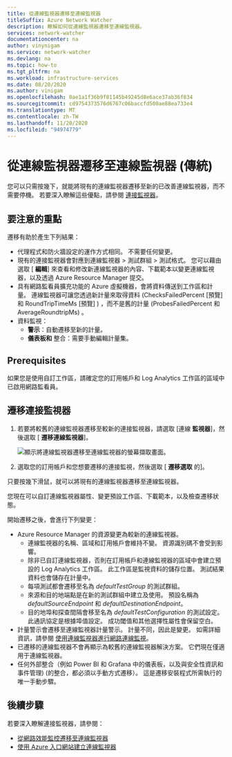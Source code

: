 ```yaml
---
title: 從連線監視器遷移至連線監視器
titleSuffix: Azure Network Watcher
description: 瞭解如何從連線監視器遷移至連線監視器。
services: network-watcher
documentationcenter: na
author: vinynigam
ms.service: network-watcher
ms.devlang: na
ms.topic: how-to
ms.tgt_pltfrm: na
ms.workload: infrastructure-services
ms.date: 08/20/2020
ms.author: vinigam
ms.openlocfilehash: 0ae1a1f36b9f81145b49245d8e6ace37ab36f834
ms.sourcegitcommit: cd9754373576d6767c06baccfd500ae88ea733e4
ms.translationtype: MT
ms.contentlocale: zh-TW
ms.lasthandoff: 11/20/2020
ms.locfileid: "94974779"
---
```

# <a name="migrate-to-connection-monitor-from-connection-monitor-classic"></a>從連線監視器遷移至連線監視器 (傳統) 

您可以只需按幾下，就能將現有的連線監視器遷移至新的已改善連線監視器，而不需要停機。 若要深入瞭解這些優點，請參閱 [連接監視器](./connection-monitor-overview.md)。

## <a name="key-points-to-note"></a>要注意的重點

遷移有助於產生下列結果：

* 代理程式和防火牆設定的運作方式相同。 不需要任何變更。 
* 現有的連接監視器會對應到連線監視器 > 測試群組 > 測試格式。 您可以藉由選取 [ **編輯**] 來查看和修改新連線監視器的內容、下載範本以變更連線監視器，以及透過 Azure Resource Manager 提交。 
* 具有網路監看員擴充功能的 Azure 虛擬機器，會將資料傳送到工作區和計量。 連線監視器可讓您透過新計量來取得資料 (ChecksFailedPercent [預覽] 和 RoundTripTimeMs [預覽] ) ，而不是舊的計量 (ProbesFailedPercent 和 AverageRoundtripMs) 。 
* 資料監視：
   * **警示**：自動遷移至新的計量。
   * **儀表板和** 整合：需要手動編輯計量集。 
    
## <a name="prerequisites"></a>Prerequisites

如果您是使用自訂工作區，請確定您的訂用帳戶和 Log Analytics 工作區的區域中已啟用網路監看員。 

## <a name="migrate-the-connection-monitors"></a>遷移連接監視器

1. 若要將較舊的連線監視器遷移至較新的連接監視器，請選取 [連線 **監視器**]，然後選取 [ **遷移連線監視器**]。

    ![顯示將連線監視器遷移至連線監視器的螢幕擷取畫面。](./media/connection-monitor-2-preview/migrate-cm-to-cm-preview.png)
    
1. 選取您的訂用帳戶和您想要遷移的連接監視，然後選取 [ **遷移選取** 的]。 

只要按幾下滑鼠，就可以將現有的連線監視器遷移至連線監視器。 

您現在可以自訂連線監視器屬性、變更預設工作區、下載範本，以及檢查遷移狀態。 

開始遷移之後，會進行下列變更： 
* Azure Resource Manager 的資源變更為較新的連線監視器。
    * 連線監視器的名稱、區域和訂用帳戶會維持不變。 資源識別碼不會受到影響。
    * 除非已自訂連線監視器，否則在訂用帳戶和連線監視器的區域中會建立預設的 Log Analytics 工作區。 此工作區是監視資料的儲存位置。 測試結果資料也會儲存在計量中。
    * 每項測試都會遷移至名為 *defaultTestGroup* 的測試群組。
    * 來源和目的地端點是在新的測試群組中建立及使用。 預設名稱為 *defaultSourceEndpoint* 和 *defaultDestinationEndpoint*。
    * 目的地埠和探查間隔會移至名為 *defaultTestConfiguration* 的測試設定。 此通訊協定是根據埠值設定。 成功閾值和其他選擇性屬性會保留空白。
* 計量警示會遷移至連線監視器計量警示。 計量不同，因此是變更。 如需詳細資訊，請參閱 [使用連線監視器進行網路連線監視](./connection-monitor-overview.md#metrics-in-azure-monitor)。
* 已遷移的連線監視器不會再顯示為較舊的連線監視器解決方案。 它們現在僅適用于連線監視器。
* 任何外部整合（例如 Power BI 和 Grafana 中的儀表板，以及與安全性資訊和事件管理)  (的整合，都必須以手動方式遷移）。 這是遷移安裝程式所需執行的唯一手動步驟。

## <a name="next-steps"></a>後續步驟

若要深入瞭解連接監視器，請參閱：
* [從網路效能監控遷移至連線監視器](/azure/network-watcher/migrate-to-connection-monitor-from-network-performance-monitor)
* [使用 Azure 入口網站建立連線監視器](./connection-monitor-create-using-portal.md)